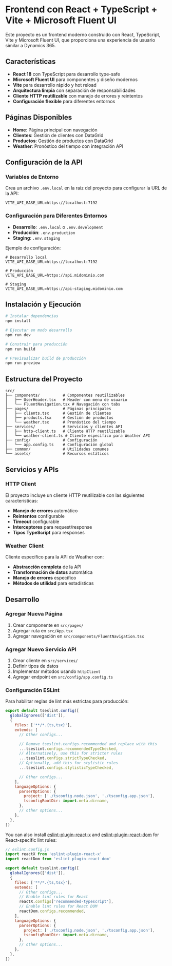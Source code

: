 # Frontend con React + TypeScript + Vite + Microsoft Fluent UI

Este proyecto es un frontend moderno construido con React, TypeScript, Vite y Microsoft Fluent UI, que proporciona una experiencia de usuario similar a Dynamics 365.

## Características

- **React 18** con TypeScript para desarrollo type-safe
- **Microsoft Fluent UI** para componentes y diseño modernos
- **Vite** para desarrollo rápido y hot reload
- **Arquitectura limpia** con separación de responsabilidades
- **Cliente HTTP reutilizable** con manejo de errores y reintentos
- **Configuración flexible** para diferentes entornos

## Páginas Disponibles

- **Home**: Página principal con navegación
- **Clientes**: Gestión de clientes con DataGrid
- **Productos**: Gestión de productos con DataGrid
- **Weather**: Pronóstico del tiempo con integración API

## Configuración de la API

### Variables de Entorno

Crea un archivo `.env.local` en la raíz del proyecto para configurar la URL de la API:

```env
VITE_API_BASE_URL=https://localhost:7192
```

### Configuración para Diferentes Entornos

- **Desarrollo**: `.env.local` o `.env.development`
- **Producción**: `.env.production`
- **Staging**: `.env.staging`

Ejemplo de configuración:

```env
# Desarrollo local
VITE_API_BASE_URL=https://localhost:7192

# Producción
VITE_API_BASE_URL=https://api.midominio.com

# Staging
VITE_API_BASE_URL=https://api-staging.midominio.com
```

## Instalación y Ejecución

```bash
# Instalar dependencias
npm install

# Ejecutar en modo desarrollo
npm run dev

# Construir para producción
npm run build

# Previsualizar build de producción
npm run preview
```

## Estructura del Proyecto

```
src/
├── components/          # Componentes reutilizables
│   ├── UserHeader.tsx   # Header con menu de usuario
│   └── FluentNavigation.tsx # Navegación con tabs
├── pages/               # Páginas principales
│   ├── clients.tsx      # Gestión de clientes
│   ├── products.tsx     # Gestión de productos
│   └── weather.tsx      # Pronóstico del tiempo
├── services/            # Servicios y clientes API
│   ├── http-client.ts   # Cliente HTTP reutilizable
│   └── weather-client.ts # Cliente específico para Weather API
├── config/              # Configuración
│   └── app.config.ts    # Configuración global
├── common/              # Utilidades comunes
└── assets/              # Recursos estáticos
```

## Servicios y APIs

### HTTP Client

El proyecto incluye un cliente HTTP reutilizable con las siguientes características:

- **Manejo de errores** automático
- **Reintentos** configurable
- **Timeout** configurable
- **Interceptores** para request/response
- **Tipos TypeScript** para responses

### Weather Client

Cliente específico para la API de Weather con:

- **Abstracción completa** de la API
- **Transformación de datos** automática
- **Manejo de errores** específico
- **Métodos de utilidad** para estadísticas

## Desarrollo

### Agregar Nueva Página

1. Crear componente en `src/pages/`
2. Agregar ruta en `src/App.tsx`
3. Agregar navegación en `src/components/FluentNavigation.tsx`

### Agregar Nuevo Servicio API

1. Crear cliente en `src/services/`
2. Definir tipos de datos
3. Implementar métodos usando `httpClient`
4. Agregar endpoint en `src/config/app.config.ts`

### Configuración ESLint

Para habilitar reglas de lint más estrictas para producción:

```js
export default tseslint.config([
  globalIgnores(['dist']),
  {
    files: ['**/*.{ts,tsx}'],
    extends: [
      // Other configs...

      // Remove tseslint.configs.recommended and replace with this
      ...tseslint.configs.recommendedTypeChecked,
      // Alternatively, use this for stricter rules
      ...tseslint.configs.strictTypeChecked,
      // Optionally, add this for stylistic rules
      ...tseslint.configs.stylisticTypeChecked,

      // Other configs...
    ],
    languageOptions: {
      parserOptions: {
        project: ['./tsconfig.node.json', './tsconfig.app.json'],
        tsconfigRootDir: import.meta.dirname,
      },
      // other options...
    },
  },
])
```

You can also install [eslint-plugin-react-x](https://github.com/Rel1cx/eslint-react/tree/main/packages/plugins/eslint-plugin-react-x) and [eslint-plugin-react-dom](https://github.com/Rel1cx/eslint-react/tree/main/packages/plugins/eslint-plugin-react-dom) for React-specific lint rules:

```js
// eslint.config.js
import reactX from 'eslint-plugin-react-x'
import reactDom from 'eslint-plugin-react-dom'

export default tseslint.config([
  globalIgnores(['dist']),
  {
    files: ['**/*.{ts,tsx}'],
    extends: [
      // Other configs...
      // Enable lint rules for React
      reactX.configs['recommended-typescript'],
      // Enable lint rules for React DOM
      reactDom.configs.recommended,
    ],
    languageOptions: {
      parserOptions: {
        project: ['./tsconfig.node.json', './tsconfig.app.json'],
        tsconfigRootDir: import.meta.dirname,
      },
      // other options...
    },
  },
])
```
